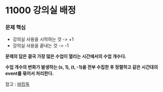 # 11000 강의실 배정

### 문제 핵심

- 강의실 사용을 시작하는 것 -> +1
- 강의실 사용을 끝내는 것 -> -1

**문제의 답은 결국 가장 많은 수업이 열리는 시간에서의 수업 개수다.**

**수업 개수의 변화가 발생하는 (s, 1), (t, -1)을 전부 수집한 후 정렬하고 같은 시간대의 event를 묶어서 처리한다.**

참고 : [바킹독](https://github.com/encrypted-def/basic-algo-lecture/blob/master/0x11/solutions/11000.cpp)